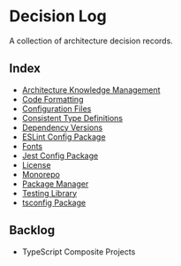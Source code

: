 # Decision Log

A collection of architecture decision records.

## Index

- [Architecture Knowledge Management](architecture-knowledge-management.md)
- [Code Formatting](code-formatting.md)
- [Configuration Files](configuration-files.md)
- [Consistent Type Definitions](consistent-type-definitions.md)
- [Dependency Versions](dependency-versions.md)
- [ESLint Config Package](eslint-config-package.md)
- [Fonts](fonts.md)
- [Jest Config Package](jest-config-package.md)
- [License](license.md)
- [Monorepo](monorepo.md)
- [Package Manager](package-manager.md)
- [Testing Library](testing-library.md)
- [tsconfig Package](tsconfig-package.md)

## Backlog

- TypeScript Composite Projects
